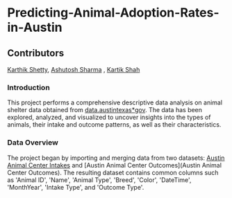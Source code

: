 # Predicting-Animal-Adoption-Rates-in-Austin


## Contributors

[Karthik Shetty](https://github.com/KarthikShetty27), [Ashutosh Sharma](https://github.com/Ashutosh-Sharma-14) , [Kartik Shah](https://github.com/kartikkstcet)

### Introduction

This project performs a comprehensive descriptive data analysis on animal shelter data obtained from [data.austintexas*gov](https://data.austintexas.gov/browse?q=animal). The data has been explored, analyzed, and visualized to uncover insights into the types of animals, their intake and outcome patterns, as well as their characteristics.

### Data Overview

The project began by importing and merging data from two datasets: [Austin Animal Center Intakes](https://data.austintexas.gov/Health-and-Community-Services/Austin-Animal-Center-Intakes/wter-evkm) and 
[Austin Animal Center Outcomes](Austin Animal Center Outcomes). The resulting dataset contains common columns such as 'Animal ID', 'Name', 'Animal Type', 'Breed', 'Color', 'DateTime', 'MonthYear', 'Intake Type', and 'Outcome Type'.
